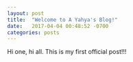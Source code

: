 ```yaml
---
layout: post
title:  "Welcome to A Yahya's Blog!"
date:   2017-04-04 00:48:52 -0700
categories: posts
---
```


Hi one, hi all. This is my first official post!!!
